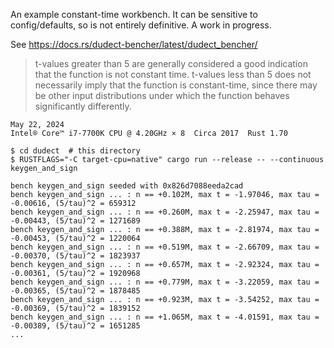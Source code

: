 An example constant-time workbench. It can be sensitive to config/defaults, so is
not entirely definitive. A work in progress.

See <https://docs.rs/dudect-bencher/latest/dudect_bencher/>

> t-values greater than 5 are generally considered a good indication that the function is not constant time. t-values less than 5 does not necessarily imply that the function is constant-time, since there may be other input distributions under which the function behaves significantly differently.

~~~
May 22, 2024
Intel® Core™ i7-7700K CPU @ 4.20GHz × 8  Circa 2017  Rust 1.70

$ cd dudect  # this directory
$ RUSTFLAGS="-C target-cpu=native" cargo run --release -- --continuous keygen_and_sign

bench keygen_and_sign seeded with 0x826d7088eeda2cad
bench keygen_and_sign ... : n == +0.102M, max t = -1.97046, max tau = -0.00616, (5/tau)^2 = 659312
bench keygen_and_sign ... : n == +0.260M, max t = -2.25947, max tau = -0.00443, (5/tau)^2 = 1271689
bench keygen_and_sign ... : n == +0.388M, max t = -2.81974, max tau = -0.00453, (5/tau)^2 = 1220064
bench keygen_and_sign ... : n == +0.519M, max t = -2.66709, max tau = -0.00370, (5/tau)^2 = 1823937
bench keygen_and_sign ... : n == +0.657M, max t = -2.92324, max tau = -0.00361, (5/tau)^2 = 1920968
bench keygen_and_sign ... : n == +0.779M, max t = -3.22059, max tau = -0.00365, (5/tau)^2 = 1878485
bench keygen_and_sign ... : n == +0.923M, max t = -3.54252, max tau = -0.00369, (5/tau)^2 = 1839152
bench keygen_and_sign ... : n == +1.065M, max t = -4.01591, max tau = -0.00389, (5/tau)^2 = 1651285
...
~~~